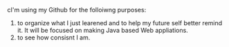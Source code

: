 cI'm using my Github for the folloiwng purposes:
  1. to organize what I just learened and to help my future self better remind it. It will be focused on making Java based Web appliations.
  2. to see how consisnt I am.

<!--2025/Jan/09: Spring MVC - thymeleaf grammar & MessageSource
2025/Jan/10: Spring MVC - Error Code and Message - BindingFailure
2025/Jan/11: Spring MVC - Bean Validation
2025/Jan/12: Spring MVC - Servlet Filter
2025/Jan/13: Spring MVC - Servlet
2025/Jan/14: Spring MVC - Error Page in HTML & for API
2025/Jan/15: Spring MVC - ExceptionHandler & ControllerAdvice
2025/Jan/16: Spring MVC - Uploading files
2025/Jan/17: Spring - OOP & SOLID principles
2025/Jan/18: Spring - Spring Bean, @ComponentScan, @Autowired
2025/Jan/19: Spring - Constructor/Setter/Field Injetion, @Qualifier, @Primary
2025/Jan/20: Spring - Bean Scope: request
2025/Jan/21: JPA - why JPA
2025/Jan/22: JPA - Persistence Context
2025/Jan/23: JPA - Persistence Context:Flush matches persistence context and DB.
2025/Jan/24: JPA - Mapping
2025/Jan/25: JPA - Mapping: Sequence
2025/jan/26: JPA - examples
2025/Jan/27: JPA - OnetoMany ManytoMany ManytoMany
2025/Jan/28: JPA - FetchType.LAZY
2025/Jan/29: JPA - JPQL
2025/Jan/30: JPA - FetchJoin
2025/Jan/31: JPA - bulk query and batchsize
2025/Feb/1: Spring MVC - ResponseBody, RestController(Controller + ResonseBody), PathVariable
2025/Feb/2 : JPA - Entities are identified by their @Id in persistence context. Therefore, same instance will be returned in Persistence Context(isEqualto-test will be passed).
2025/Feb/3 : JPA - Bidirectional Relationship
2025/Feb/4 : JPA - Practice: Reository - @Repository @RequiredArgsConstructor
                             Entity - @Entity @Getter for class. @Id/@eneratedValue/@ManyToOne,@JoinColumn(name= "item_id") for an attribute (private Item item, for example).
2025/Feb/5 : JPA - @Valid & BindingResult
2025/Feb/6 : JPA - Merge (Don't use it. Use 'Dirty Chekcing', instead)
2025/Feb/7 : JPA - When updating data of an Entity, make and use DTO as a parameter for an updating method. Don't use/expose Entity in the updating method.
2025/Feb/8 : SpringBoot - Project: Golden Kimchi started
2025/Feb/14 : Python : Data Structure - List(Array), Stack, Que, LinkedList
2025/Feb/15 : Python : Data Structure - HashMap, Binary Tree, Heap
2025/Feb/16 : Python : Data Structure - Binary Search Tree
2025/Feb/17 : Python : AVL Tree, Black and Red Tree
2025/Feb/19 : Golden Kimchi - Built connection to Binance API (for automatic trading, and price info) & X API (for # of being mentioned data for some keywords in trading) .
2025/Feb/20 : Golden Kimchi - Refactored
2025/Feb/23 : Golden Kimchi - Working on Google Login: I'm redirected to google-log-in page even when I select my google-account.
2025/Feb/25 : Golden Kimchi - added favorite coin list
-->

<!---
Ggomduri/Ggomduri is a ✨ special ✨ repository because its `README.md` (this file) appears on your GitHub profile.
You can click the Preview link to take a look at your changes.
--->
